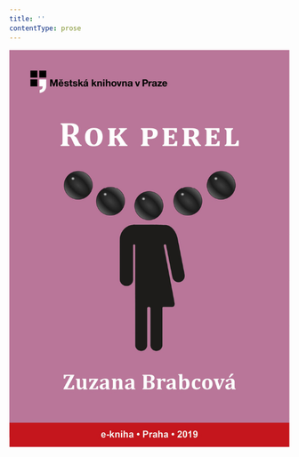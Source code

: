 ```yaml
---
title: ''
contentType: prose
---
```


<section>

![obalka_rok_perel.jpg](./resources/obalka_rok_perel_fmt.jpeg)

</section>
